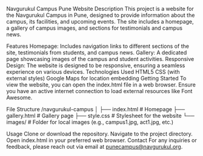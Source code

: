 Navgurukul Campus Pune Website
Description
This project is a website for the Navgurukul Campus in Pune, designed to provide information about the campus, its facilities, and upcoming events. The site includes a homepage, a gallery of campus images, and sections for testimonials and campus news.

Features
Homepage: Includes navigation links to different sections of the site, testimonials from students, and campus news.
Gallery: A dedicated page showcasing images of the campus and student activities.
Responsive Design: The website is designed to be responsive, ensuring a seamless experience on various devices.
Technologies Used
HTML5
CSS (with external styles)
Google Maps for location embedding
Getting Started
To view the website, you can open the index.html file in a web browser. Ensure you have an active internet connection to load external resources like Font Awesome.

File Structure
/navgurukul-campus │ ├── index.html # Homepage ├── gallery.html # Gallery page ├── style.css # Stylesheet for the website └── images/ # Folder for local images (e.g., campus1.jpg, act1.jpg, etc.)

Usage
Clone or download the repository.
Navigate to the project directory.
Open index.html in your preferred web browser.
Contact
For any inquiries or feedback, please reach out via email at punecampus@navgurukul.org.
